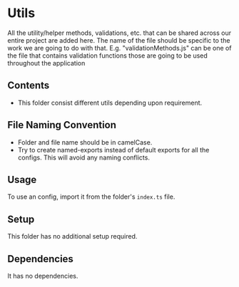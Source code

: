 # Utils

All the utility/helper methods, validations, etc. that can be shared across our entire project are added here. The name of the file should be specific to the work we are going to do with that. E.g. "validationMethods.js" can be one of the file that contains validation functions those are going to be used throughout the application

## Contents

- This folder consist different utils depending upon requirement.

## File Naming Convention

- Folder and file name should be in camelCase.
- Try to create named-exports instead of default exports for all the configs. This will avoid any naming conflicts.

## Usage

To use an config, import it from the folder's `index.ts` file.

## Setup

This folder has no additional setup required.

## Dependencies

It has no dependencies.
